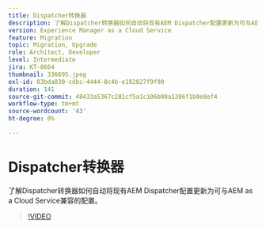 ```yaml
---
title: Dispatcher转换器
description: 了解Dispatcher转换器如何自动将现有AEM Dispatcher配置更新为可与AEM as a Cloud Service兼容的配置。
version: Experience Manager as a Cloud Service
feature: Migration
topic: Migration, Upgrade
role: Architect, Developer
level: Intermediate
jira: KT-8664
thumbnail: 336695.jpeg
exl-id: 03bda030-cdbc-4444-8c4b-e182827f9f90
duration: 141
source-git-commit: 48433a5367c281cf5a1c106b08a1306f1b0e8ef4
workflow-type: tm+mt
source-wordcount: '43'
ht-degree: 0%

---
```


# Dispatcher转换器

了解Dispatcher转换器如何自动将现有AEM Dispatcher配置更新为可与AEM as a Cloud Service兼容的配置。

>[!VIDEO](https://video.tv.adobe.com/v/336695?quality=12&learn=on)
